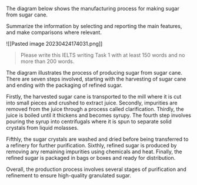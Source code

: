 The diagram below shows the manufacturing process for making sugar from sugar cane.

Summarize the information by selecting and reporting the main features, and make comparisons where relevant.

![[Pasted image 20230424174031.png]]

> Please write this IELTS writing Task 1 with at least 150 words and no more than 200 words.

The diagram illustrates the process of producing sugar from sugar cane. There are seven steps involved, starting with the harvesting of sugar cane and ending with the packaging of refined sugar.

Firstly, the harvested sugar cane is transported to the mill where it is cut into small pieces and crushed to extract juice. Secondly, impurities are removed from the juice through a process called clarification. Thirdly, the juice is boiled until it thickens and becomes syrupy. The fourth step involves pouring the syrup into centrifugals where it is spun to separate solid crystals from liquid molasses.

Fifthly, the sugar crystals are washed and dried before being transferred to a refinery for further purification. Sixthly, refined sugar is produced by removing any remaining impurities using chemicals and heat. Finally, the refined sugar is packaged in bags or boxes and ready for distribution.

Overall, the production process involves several stages of purification and refinement to ensure high-quality granulated sugar.